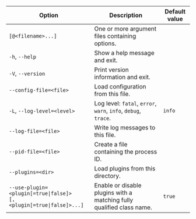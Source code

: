 | Option                                                                                          | Description                                                           | Default value |
|-------------------------------------------------------------------------------------------------|-----------------------------------------------------------------------|---------------|
| `[@<filename>...]`                                                                              | One or more argument files containing options.                        |               |
| `-h`, `--help`                                                                                  | Show a help message and exit.                                         |               |
| `-V`, `--version`                                                                               | Print version information and exit.                                   |               |
| `--config-file=<file>`                                                                          | Load configuration from this file.                                    |               |
| `-L`, `--log-level=<level>`                                                                     | Log level: `fatal`, `error`, `warn`, `info`, `debug`, `trace`.        | `info`        |
| `--log-file=<file>`                                                                             | Write log messages to this file.                                      |               |
| `--pid-file=<file>`                                                                             | Create a file containing the process ID.                              |               |
| `--plugins=<dir>`                                                                               | Load plugins from this directory.                                     |               |
| <code>--use-plugin=&lt;plugin[=true&#124;false]><br/>[,&lt;plugin[=true&#124;false]>...]</code> | Enable or disable plugins with a matching fully qualified class name. | `true`        |
